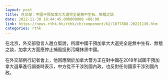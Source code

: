 ```yaml
---
layout: post
title: 外交部：中國干預加拿大大選完全是無中生有、無稽之談
date: 2022-11-30 19:44:45.000000000 +08:00
link: https://news.rthk.hk/rthk/ch/component/k2/1677888-20221130.htm
categories: rthk
---
```


在北京，外交部發言人趙立堅說，所謂中國干預加拿大大選完全是無中生有、無稽之談，加拿大方面應停止捕風捉影污衊抹黑中國。 

在外交部例行記者會上，他回應關於加拿大警方正在對中國在2019年試圖干預加拿大選舉進行調查時表示，中方從不干涉別國內政，也反對任何國家干涉別國內政。
